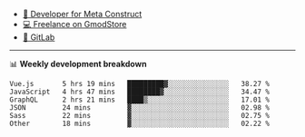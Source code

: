 - [🎈 Developer for Meta Construct](https://metastruct.net)
- [💻 Freelance on GmodStore](https://www.gmodstore.com/users/Tenrys)
- [🦊 GitLab](https://gitlab.com/Tenrys)

---

📊 **Weekly development breakdown**
<!--START_SECTION:waka-->

```text
Vue.js       5 hrs 19 mins   █████████▓░░░░░░░░░░░░░░░   38.27 %
JavaScript   4 hrs 47 mins   ████████▓░░░░░░░░░░░░░░░░   34.47 %
GraphQL      2 hrs 21 mins   ████▒░░░░░░░░░░░░░░░░░░░░   17.01 %
JSON         24 mins         ▓░░░░░░░░░░░░░░░░░░░░░░░░   02.98 %
Sass         22 mins         ▓░░░░░░░░░░░░░░░░░░░░░░░░   02.75 %
Other        18 mins         ▓░░░░░░░░░░░░░░░░░░░░░░░░   02.22 %
```

<!--END_SECTION:waka-->
